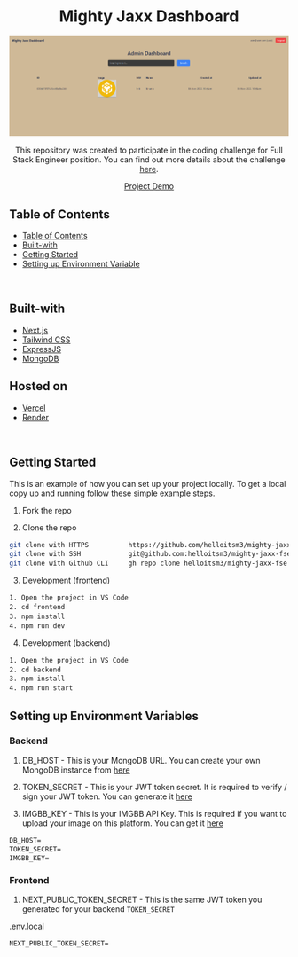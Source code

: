 <div>
  <div align="center">
    <h1 style="font-weight: bold">Mighty Jaxx Dashboard</h1>
    <img src="./resources/1.png" />
    <br />
    <p align="center">
    This repository was created to participate in the coding challenge for Full Stack Engineer position. You can find out more details about the challenge <a href="https://github.com/Mighty-Jaxx-International-Pte-Ltd/Coding-Challenge-for-Full-Stack-Engineers">here</a>.  
    </p>
    <a href="https://mighty-jaxx-fse.vercel.app/">Project Demo</a>
    </div>
</div>

## Table of Contents

- [Table of Contents](#table-of-contents)
- [Built-with](#built-with)
- [Getting Started](#getting-started)
- [Setting up Environment Variable](#setting-up-environment-variables)

<br />

## Built-with

- [Next.js](https://nextjs.org/)
- [Tailwind CSS](https://tailwindcss.com/)
- [ExpressJS](https://expressjs.com/)
- [MongoDB](https://www.mongodb.com/atlas/database)

## Hosted on

- [Vercel](https://vercel.com/)
- [Render](https://render.com/)

<br />

<!-- GETTING STARTED -->

## Getting Started

This is an example of how you can set up your project locally. To get a local copy up and running follow these simple example steps.

1. Fork the repo

2. Clone the repo

```sh
git clone with HTTPS          https://github.com/helloitsm3/mighty-jaxx-fse.git
git clone with SSH            git@github.com:helloitsm3/mighty-jaxx-fse.git
git clone with Github CLI     gh repo clone helloitsm3/mighty-jaxx-fse
```

3. Development (frontend)

```sh
1. Open the project in VS Code
2. cd frontend
3. npm install
4. npm run dev
```

4. Development (backend)

```sh
1. Open the project in VS Code
2. cd backend
3. npm install
4. npm run start
```

## Setting up Environment Variables

### Backend

1. DB_HOST - This is your MongoDB URL. You can create your own MongoDB instance from [here](https://www.mongodb.com/atlas/database)

2. TOKEN_SECRET - This is your JWT token secret. It is required to verify / sign your JWT token. You can generate it [here](https://bitwarden.com/password-generator/)

3. IMGBB_KEY - This is your IMGBB API Key. This is required if you want to upload your image on this platform. You can get it [here](https://api.imgbb.com/)

```env
DB_HOST=
TOKEN_SECRET=
IMGBB_KEY=
```

### Frontend

1. NEXT_PUBLIC_TOKEN_SECRET - This is the same JWT token you generated for your backend `TOKEN_SECRET`

.env.local

```env
NEXT_PUBLIC_TOKEN_SECRET=
```
